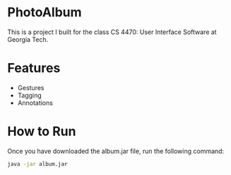 # PhotoAlbum
This is a project I built for the class CS 4470: User Interface Software at Georgia Tech.

# Features
- Gestures
- Tagging
- Annotations

# How to Run
Once you have downloaded the album.jar file, run the following command:

```sh
java -jar album.jar
```

<!--<p align="center">-->
<!--<img src="left1.png" width="350"/>-->
<!--<img src="left2.png" width="350"/>-->
<!--</p>-->

